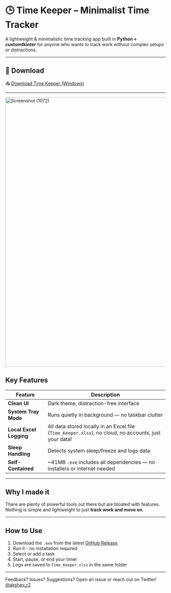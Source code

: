 # 🕒 Time Keeper – Minimalist Time Tracker

A lightweight & minimalistic time tracking app built in **Python + customtkinter** for anyone who wants to track work without complex setups or distractions.

---
## 💾 Download

📥 [Download Time Keeper (Windows)](https://github.com/a-k-14/time_keeper/releases/v1.1)

---
<img width="1265" height="843" alt="Screenshot (1072)" src="https://github.com/user-attachments/assets/bc925e60-fa98-407c-9bbc-f9a814133f9c" />


## Key Features

| Feature | Description |
|--------|-------------|
| **Clean UI** | Dark theme, distraction-free interface |
| **System Tray Mode** | Runs quietly in background — no taskbar clutter |
| **Local Excel Logging** | All data stored locally in an Excel file (`Time_Keeper.xlsx`), no cloud, no accounts, just your data! |
| **Sleep Handling** | Detects system sleep/freeze and logs data |
| **Self-Contained** | ~41MB `.exe` includes all dependencies — no installers or internet needed |

---

## Why I made it

There are plenty of powerful tools out there but are bloated with features. Nothing is simple and lightweight to just **track work and move on**.

---

## How to Use

1. Download the `.exe` from the latest [GitHub Release](https://github.com/a-k-14/time_keeper/releases/v1.1)
2. Run it - no installation required
3. Select or add a task
4. Start, pause, or end your timer
5. Logs are saved to `Time_Keeper.xlsx` in the same folder


---

Feedback? Issues? Suggestions? Open an issue or reach out on Twitter! [@akshay_r2](https://x.com/akshay_r2)

